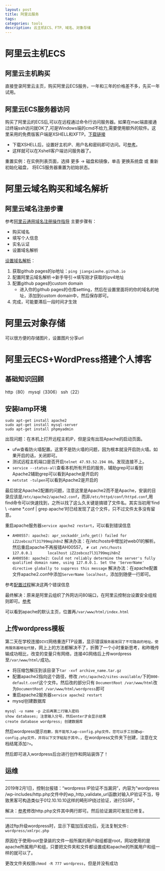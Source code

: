 ```yaml
---
layout: post
title: 阿里云服务
tags:
categories: tools
description: 云主机ECS、FTP、域名、对象存储
---
```

# 阿里云主机ECS

## 阿里云主机购买
直接登录阿里云主页，购买阿里云ECS服务，一年和三年的价格差不多，先买一年试用。

## 阿里云ECS服务器访问
购买了阿里云的ECS后,可以在远程通过命令行访问服务器。如果在mac端直接通过终端ssh访问就OK了,可是Windows端的cmd不给力,需要使用额外的软件。这里采用的免费版客户端是XSHELL和XFTP。[下载链接](https://www.netsarang.com/zh/all-downloads/)
* 下载XSHELL后，设置好主机IP、用户名和密码即可访问。可[参考](https://www.aliyun.com/jiaocheng/149761.html)。
* 这样就可以在Xshell客户端访问服务器了。

重置实例：在实例列表页面，选择 更多 -> 磁盘和镜像，单击 更换系统盘 或 重新初始化磁盘， 将ECS服务器重置为初始状态。

# 阿里云域名购买和域名解析

## 阿里云域名注册步骤
参考[阿里云通用域名注册操作指导](https://help.aliyun.com/document_detail/54068.html)
主要步骤有：
* 购买域名
* 填写个人信息
* 实名认证
* 设置域名解析

[设置域名解析](https://www.jianshu.com/p/6e1bd87f9e9a)：

1. 获取github pages的ip地址：`ping jiangxiaohe.github.io`
2. 配置阿里云域名解析->新手导引->填写刚才获取的ipv4地址
3. 配置github pages的custom domain
	* 进入你的github pages的仓库setting，然后在设置里面将的你的域名的地址，添加到custom domain中，然后保存即可。
4. 完成，可能要滞后一段时间才生效

# 阿里云对象存储

可以很方便的存储图片，设置图片分享url

# 阿里云ECS+WordPress搭建个人博客
## 基础知识回顾
http（80） mysql（3306） ssh（22）

## 安装lamp环境
```
sudo apt-get install apache2
sudo apt-get install mysql-server
sudo apt-get install phpmyadmin
```

出现问题：在本机上打开远程主机IP，但是没有出现Apache的启动页面。

* ufw查看防火墙配置。这里不是防火墙的问题，因为根本就没开启防火墙。如果开启的话，关闭即可。
* 测试远程主机端口是否开启`telnet 47.93.52.194 80`。发现连接不上。
* `service --status-all`查看本机所有开启的服务，辅助grep可以看到Apache2辅助grep可以看到Apache是开启的
* `netstat -tulpen`可以看到Apache2是开启的

最后锁定Apache2配置的问题，注意这里是Apache2而不是Apache，安装的目录应该是`/etc/apache2/apache2.conf`，而非`/etc/httpd/conf/httpd.conf`,用find命令可以快速找到，之所以找了这么久关键是搞错了文件名。其实当初用'find \ -name \*.conf | grep apache'时已经发现了这个文件，只不过文件太多没有留意。

重启apache服务器`service apache2 restart`，可以看到错误信息
* `AH00557: apache2: apr_sockaddr_info_get() failed for iZ2zebcoz7l31799mqih8nZ`
解决办法：在/etc/hosts中增加对web01的解析。然后重启apache不再报错AH00557。
`# cat /etc/hosts`                   
`127.0.0.1       localhost iZ2zebcoz7l31799mqih8nZ`
* `AH00558: apache2: Could not reliably determine the server's fully qualified domain name, using 127.0.0.1. Set the 'ServerName' directive globally to suppress this message`
解决办法：在apache配置文件apache2.conf中添加`ServerName localhost`，添加到随便一行即可。

参考[配置过程](https://www.cnblogs.com/starof/p/4278370.html)解决这两个错误信息

最终解决：原来是阿里云组织了外网访问80端口，在阿里云控制台设置安全组规则即可。[参考](https://blog.csdn.net/qq_37608398/article/details/78163086)

可以看到apache的默认主页，位置再`/var/www/html/index.html`

## 上传wordpress模板

第二天在学校连接`DIVI`网络重连FTP设置，显示错误`服务器发回了不可路由的地址。使用服务器地址代替`，网上上的方法都解决不了，折腾了一个小时重新思考，和昨晚传输成功相比，改变的变量只有网络，连接4G网络后上传wordpress至`/var/www/html/`成功。

* 将压缩包解压到该目录下`tar -xvf archive_name.tar.gz`
* 配置apache2指向这个路径，修改 `/etc/apache2/sites-available/`下的`000-default.conf`这个文件。然后改的部分只有 `DocumentRoot /var/www/html`改为`DocumentRoot /var/www/html/wordpress`即可
* 重启apache2服务器`service apache2 restart`
* mysql创建数据库

```
mysql -u name -p 之后再第二行输入密码
show databases; 注意输入分号，然后enter才会显示结果
create database wordpress; 创建数据库
```

然后wordpress提示`抱歉，我不能写入wp-config.php文件。您可以手工创建wp-config.php文件，并将以下文字粘贴于其中。`，在wordpress文件夹下创建，注意在文档结尾添加`?>`。

然后即可进入wordpress后台进行创作和网站装饰了！

## 运维

---

2019年2月1日，控制台报错：“wordpress IP验证不当漏洞”，内容为"wordpress /wp-includes/http.php文件中的wp_http_validate_url函数对输入IP验证不当，导致黑客可构造类似于012.10.10.10这样的畸形IP绕过验证，进行SSRF。"

解决：[参考](https://www.jiloc.com/44412.html)修改http.php文件其中两行即可。然后验证漏洞可发现已修复。

---

通过ftp升级wordpress时，显示下载加压成功后，无法复制文件`: wordpress/xmlrpc.php`

原因在于使用root登录装的文件一般所属的用户和组都是root，网站使用的是apache所属用户和组，只要把文件夹和文件都设置成和apache的所属用户和组一样的就可以了。

更改文件夹权限`chmod -R 777 wordpress`，但是并没有成功
